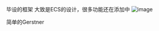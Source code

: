 毕设的框架
大致是ECS的设计，很多功能还在添加中
![image](https://github.com/RaiYrui/renderer/assets/73044017/ef8c9768-d2c2-43ae-b9a1-b18afdc6477a)

简单的Gerstner
